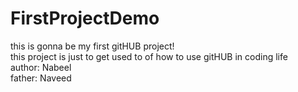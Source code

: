 # FirstProjectDemo
this is gonna  be my first gitHUB project!
<br> this project is just to get used to of how to use gitHUB in coding life
<br>
author: Nabeel<br>
father: Naveed



